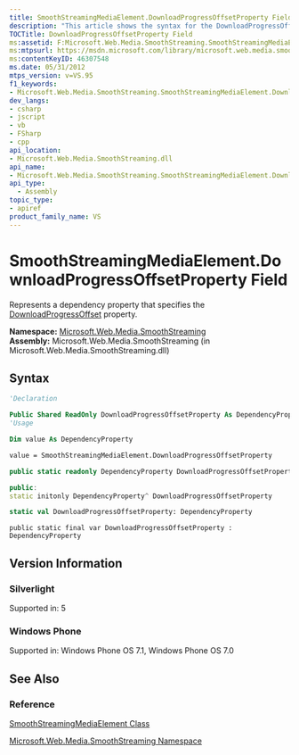 ```yaml
---
title: SmoothStreamingMediaElement.DownloadProgressOffsetProperty Field (Microsoft.Web.Media.SmoothStreaming)
description: "This article shows the syntax for the DownloadProgressOffsetProperty Field, which represents a dependency property that specifies the DownloadProgressOffset Property."
TOCTitle: DownloadProgressOffsetProperty Field
ms:assetid: F:Microsoft.Web.Media.SmoothStreaming.SmoothStreamingMediaElement.DownloadProgressOffsetProperty
ms:mtpsurl: https://msdn.microsoft.com/library/microsoft.web.media.smoothstreaming.smoothstreamingmediaelement.downloadprogressoffsetproperty(v=VS.95)
ms:contentKeyID: 46307548
ms.date: 05/31/2012
mtps_version: v=VS.95
f1_keywords:
- Microsoft.Web.Media.SmoothStreaming.SmoothStreamingMediaElement.DownloadProgressOffsetProperty
dev_langs:
- csharp
- jscript
- vb
- FSharp
- cpp
api_location:
- Microsoft.Web.Media.SmoothStreaming.dll
api_name:
- Microsoft.Web.Media.SmoothStreaming.SmoothStreamingMediaElement.DownloadProgressOffsetProperty
api_type:
  - Assembly
topic_type:
- apiref
product_family_name: VS
---
```


# SmoothStreamingMediaElement.DownloadProgressOffsetProperty Field

Represents a dependency property that specifies the [DownloadProgressOffset](smoothstreamingmediaelement-downloadprogressoffset-property-microsoft-web-media-smoothstreaming_1.md) property.

**Namespace:**  [Microsoft.Web.Media.SmoothStreaming](microsoft-web-media-smoothstreaming-namespace_1.md)  
**Assembly:**  Microsoft.Web.Media.SmoothStreaming (in Microsoft.Web.Media.SmoothStreaming.dll)

## Syntax

```vb
'Declaration

Public Shared ReadOnly DownloadProgressOffsetProperty As DependencyProperty
'Usage

Dim value As DependencyProperty

value = SmoothStreamingMediaElement.DownloadProgressOffsetProperty
```

```csharp
public static readonly DependencyProperty DownloadProgressOffsetProperty
```

```cpp
public:
static initonly DependencyProperty^ DownloadProgressOffsetProperty
```

``` fsharp
static val DownloadProgressOffsetProperty: DependencyProperty
```

```jscript
public static final var DownloadProgressOffsetProperty : DependencyProperty
```

## Version Information

### Silverlight

Supported in: 5  

### Windows Phone

Supported in: Windows Phone OS 7.1, Windows Phone OS 7.0  

## See Also

### Reference

[SmoothStreamingMediaElement Class](smoothstreamingmediaelement-class-microsoft-web-media-smoothstreaming_1.md)

[Microsoft.Web.Media.SmoothStreaming Namespace](microsoft-web-media-smoothstreaming-namespace_1.md)

